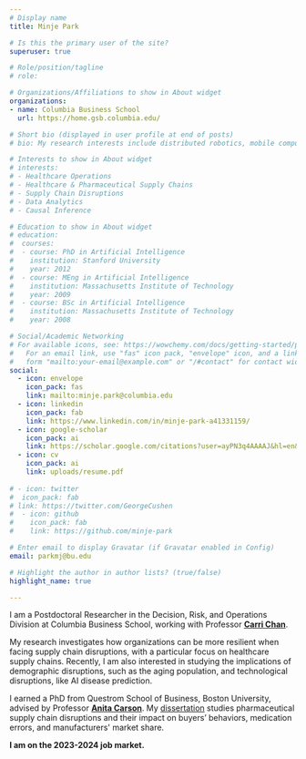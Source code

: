 ```yaml
---
# Display name
title: Minje Park

# Is this the primary user of the site?
superuser: true

# Role/position/tagline
# role: 

# Organizations/Affiliations to show in About widget
organizations:
- name: Columbia Business School
  url: https://home.gsb.columbia.edu/

# Short bio (displayed in user profile at end of posts)
# bio: My research interests include distributed robotics, mobile computing and programmable matter.

# Interests to show in About widget
# interests:
# - Healthcare Operations
# - Healthcare & Pharmaceutical Supply Chains
# - Supply Chain Disruptions
# - Data Analytics
# - Causal Inference

# Education to show in About widget
# education:
#  courses:
#  - course: PhD in Artificial Intelligence
#    institution: Stanford University
#    year: 2012
#  - course: MEng in Artificial Intelligence
#    institution: Massachusetts Institute of Technology
#    year: 2009
#  - course: BSc in Artificial Intelligence
#    institution: Massachusetts Institute of Technology
#    year: 2008

# Social/Academic Networking
# For available icons, see: https://wowchemy.com/docs/getting-started/page-builder/#icons
#   For an email link, use "fas" icon pack, "envelope" icon, and a link in the
#   form "mailto:your-email@example.com" or "/#contact" for contact widget.
social:
  - icon: envelope
    icon_pack: fas
    link: mailto:minje.park@columbia.edu
  - icon: linkedin
    icon_pack: fab
    link: https://www.linkedin.com/in/minje-park-a41331159/
  - icon: google-scholar 
    icon_pack: ai
    link: https://scholar.google.com/citations?user=ayPN3q4AAAAJ&hl=en&oi=ao
  - icon: cv
    icon_pack: ai
    link: uploads/resume.pdf
    
# - icon: twitter
#  icon_pack: fab
# link: https://twitter.com/GeorgeCushen
#  - icon: github
#    icon_pack: fab
#    link: https://github.com/minje-park

# Enter email to display Gravatar (if Gravatar enabled in Config)
email: parkmj@bu.edu

# Highlight the author in author lists? (true/false)
highlight_name: true

---
```

I am a Postdoctoral Researcher in the Decision, Risk, and Operations Division at Columbia Business School, working with Professor [**Carri Chan**](http://www.columbia.edu/~cc3179/).

My research investigates how organizations can be more resilient when facing supply chain disruptions, with a particular focus on healthcare supply chains.
Recently, I am also interested in studying the implications of demographic disruptions, such as the aging population, and technological disruptions, like AI disease prediction.

I earned a PhD from Questrom School of Business, Boston University, advised by Professor [**Anita Carson**](https://www.bu.edu/questrom/profile/anita-carson/). My [dissertation](https://www.proquest.com/docview/2709946391?pq-origsite=gscholar&fromopenview=true) studies pharmaceutical supply chain disruptions and their impact on buyers’ behaviors, medication errors, and manufacturers' market share.

**I am on the 2023-2024 job market.**
